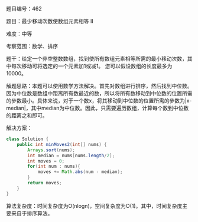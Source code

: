 题目编号：462

题目：最少移动次数使数组元素相等 II

难度：中等

考察范围：数学、排序

题干：给定一个非空整数数组，找到使所有数组元素相等所需的最小移动次数，其中每次移动可将选定的一个元素加1或减1。 您可以假设数组的长度最多为10000。

解题思路：本题可以使用数学方法解决。首先对数组进行排序，然后找到中位数。因为中位数是数组中距离所有数最近的数，所以将所有数移动到中位数的位置所需的步数最小。具体来说，对于一个数x，将其移动到中位数的位置所需的步数为|x-median|，其中median为中位数。因此，只需要遍历数组，计算每个数到中位数的距离之和即可。

解决方案：

```java
class Solution {
    public int minMoves2(int[] nums) {
        Arrays.sort(nums);
        int median = nums[nums.length/2];
        int moves = 0;
        for(int num : nums){
            moves += Math.abs(num - median);
        }
        return moves;
    }
}
```

算法复杂度：时间复杂度为O(nlogn)，空间复杂度为O(1)。其中，时间复杂度主要来自于排序算法。